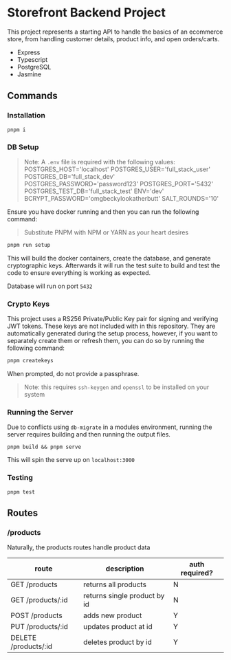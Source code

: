# Storefront Backend Project

This project represents a starting API to handle the basics of an ecommerce store, from handling customer details, product info, and open orders/carts.

- Express
- Typescript
- PostgreSQL
- Jasmine

## Commands

### Installation

```
pnpm i
```

### DB Setup
> Note: A `.env` file is required with the following values:
> POSTGRES_HOST='localhost'
> POSTGRES_USER='full_stack_user'
> POSTGRES_DB='full_stack_dev'
> POSTGRES_PASSWORD='password123'
> POSTGRES_PORT='5432'
> POSTGRES_TEST_DB='full_stack_test'
> ENV='dev'
> BCRYPT_PASSWORD='omgbeckylookatherbutt'
> SALT_ROUNDS='10'


Ensure you have docker running and then you can run the following command:

> Substitute PNPM with NPM or YARN as your heart desires

```bash
pnpm run setup
```

This will build the docker containers, create the database, and generate cryptographic keys. Afterwards it will run the test suite to build and test the code to ensure everything is working as expected.

Database will run on port `5432`

### Crypto Keys

This project uses a RS256 Private/Public Key pair for signing and verifying JWT tokens. These keys are not included with in this repository. They are automatically generated during the setup process, however, if you want to separately create them or refresh them, you can do so by running the following command:

```bash
pnpm createkeys
```

When prompted, do not provide a passphrase.

> Note: this requires `ssh-keygen` and `openssl` to be installed on your system

### Running the Server
Due to conflicts using `db-migrate` in a modules environment, running the server requires building and then running the output files.

```
pnpm build && pnpm serve
```

This will spin the serve up on `localhost:3000`

### Testing
```
pnpm test
```

## Routes
### /products
Naturally, the products routes handle product data

route|description|auth required?
---|---|---
GET /products|returns all products|N
GET /products/:id|returns single product by id|N
POST /products|adds new product|Y
PUT /products/:id|updates product at id|Y
DELETE /products/:id|deletes product by id|Y

